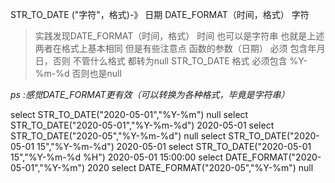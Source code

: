 STR_TO_DATE ("字符"，格式)-》 日期
DATE_FORMAT（时间，格式） 字符

> 实践发现DATE_FORMAT（时间，格式） 时间 也可以是字符串
> 也就是上述两者在格式上基本相同
> 但是有些注意点
> 函数的参数（日期） 必须 包含年月日，否则 不管什么格式 都转为null
>STR_TO_DATE 格式 必须包含 %Y-%m-%d 否则也是null


*ps :感觉DATE_FORMAT更有效（可以转换为各种格式，毕竟是字符串）*

select STR_TO_DATE("2020-05-01","%Y-%m") null
select STR_TO_DATE("2020-05-01","%Y-%m-%d") 2020-05-01
select STR_TO_DATE("2020-05","%Y-%m-%d") null
select STR_TO_DATE("2020-05-01 15","%Y-%m-%d") 2020-05-01
select STR_TO_DATE("2020-05-01 15","%Y-%m-%d %H") 2020-05-01 15:00:00
select DATE_FORMAT("2020-05-01","%Y-%m") 2020
select DATE_FORMAT("2020-05","%Y-%m") null